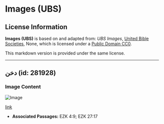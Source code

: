 # Images (UBS)

## License Information

**Images (UBS)** is based on and adapted from: _UBS Images_, [United Bible Societies](https://unitedbiblesocieties.org/), None, which is licensed under a [Public Domain CC0](https://creativecommons.org/public-domain/cc0/).

This markdown version is provided under the same license.



--------------------------------

## دخن (id: 281928)

### Image Content

![Image](https://cdn.aquifer.bible/aquifer-content/resources/Media/WEB-0632_millet.jpg)

[link](https://cdn.aquifer.bible/aquifer-content/resources/Media/WEB-0632_millet.jpg)

* **Associated Passages:** EZK 4:9; EZK 27:17

